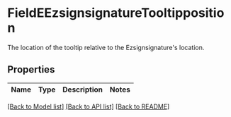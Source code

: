 # FieldEEzsignsignatureTooltipposition

The location of the tooltip relative to the Ezsignsignature's location.

## Properties

Name | Type | Description | Notes
------------ | ------------- | ------------- | -------------

[[Back to Model list]](../README.md#documentation-for-models) [[Back to API list]](../README.md#documentation-for-api-endpoints) [[Back to README]](../README.md)


